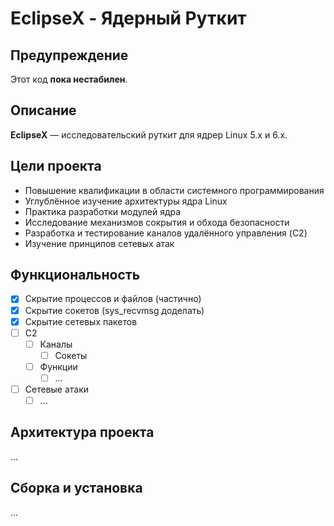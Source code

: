# EclipseX - Ядерный Руткит

## Предупреждение
Этот код **пока нестабилен**.  

## Описание

**EclipseX** —  исследовательский руткит для ядрер Linux 5.x и 6.x.

## Цели проекта
- Повышение квалификации в области системного программирования
- Углублённое изучение архитектуры ядра Linux
- Практика разработки модулей ядра
- Исследование механизмов сокрытия и обхода безопасности
- Разработка и тестирование каналов удалённого управления (C2)
- Изучение принципов сетевых атак

## Функциональность

- [x] Скрытие процессов и файлов (частично)
- [x] Скрытие сокетов (sys_recvmsg доделать)
- [x] Скрытие сетевых пакетов
- [ ] C2
  - [ ] Каналы
    - [ ] Сокеты
  - [ ] Функции
    - [ ] ...
- [ ] Сетевые атаки
  - [ ] ...

## Архитектура проекта
...

## Сборка и установка
...

